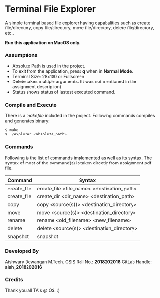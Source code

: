 # Terminal File Explorer

A simple terminal based file explorer having capabalities such as create file/directory, copy file/directory, move file/directory, delete file/directory, etc..

**Run this application on MacOS only.**

### Assumptions
* Absolute Path is used in the project.
* To exit from the application, press **q** when in **Normal Mode**.
* Terminal Size: 28x100 or Fullscreen
* Delete takes multiple arguments. (It was not mentioned in the assignment description)
* Status shows status of lastest executed command.

### Compile and Execute

There is a *makefile* included in the project. Following commands compiles and generates binary:

```sh
$ make
$ ./explorer <absolute_path>
```

### Commands

Following is the list of commands implemented as well as its syntax. The syntax of most of the command(s) is taken directly from assignment pdf file.

| Command | Syntax |
| ------ | ------ |
| create_file | create_file <file_name> <destination_path> |
| create_file | create_dir <dir_name> <destination_path> |
| copy | copy <source(s))> <destination_directory> |
| move | move <source(s)> <destination_directory> |
| rename | rename <old_filename> <new_filename> |
| delete | delete <source(s)> <destination_directory> |
| snapshot | snapshot <folder> <dumpfile> |

### Developed By
Aishwary Dewangan
M.Tech. CSIS
Roll No.: **2018202016**
GitLab Handle: **aish_2018202016**
### Credits
Thank you all TA's @ OS. :)